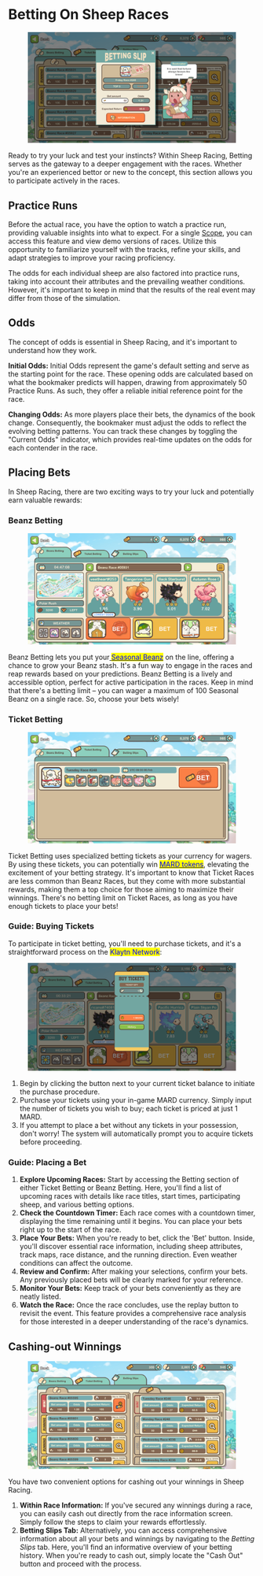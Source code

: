 # Betting On Sheep Races

<figure><img src="../../.gitbook/assets/Bet.png" alt=""><figcaption></figcaption></figure>

Ready to try your luck and test your instincts? Within Sheep Racing, Betting serves as the gateway to a deeper engagement with the races. Whether you're an experienced bettor or new to the concept, this section allows you to participate actively in the races.

##

## Practice Runs

Before the actual race, you have the option to watch a practice run, providing valuable insights into what to expect. For a single [Scope](../consumable-items.md), you can access this feature and view demo versions of races. Utilize this opportunity to familiarize yourself with the tracks, refine your skills, and adapt strategies to improve your racing proficiency.



The odds for each individual sheep are also factored into practice runs, taking into account their attributes and the prevailing weather conditions. However, it's important to keep in mind that the results of the real event may differ from those of the simulation.



## Odds

The concept of odds is essential in Sheep Racing, and it's important to understand how they work.

**Initial Odds:** Initial Odds represent the game's default setting and serve as the starting point for the race. These opening odds are calculated based on what the bookmaker predicts will happen, drawing from approximately 50 Practice Runs. As such, they offer a reliable initial reference point for the race.

**Changing Odds:** As more players place their bets, the dynamics of the book change. Consequently, the bookmaker must adjust the odds to reflect the evolving betting patterns. You can track these changes by toggling the "Current Odds" indicator, which provides real-time updates on the odds for each contender in the race.



## Placing Bets

In Sheep Racing, there are two exciting ways to try your luck and potentially earn valuable rewards:



### Beanz Betting

<figure><img src="../../.gitbook/assets/Untitled (38).png" alt=""><figcaption></figcaption></figure>

Beanz Betting lets you put your[ <mark style="color:blue;">Seasonal Beanz</mark>](../currency.md) on the line, offering a chance to grow your Beanz stash. It's a fun way to engage in the races and reap rewards based on your predictions. Beanz Betting is a lively and accessible option, perfect for active participation in the races. Keep in mind that there's a betting limit – you can wager a maximum of 100 Seasonal Beanz on a single race. So, choose your bets wisely!



### Ticket Betting&#x20;

<figure><img src="../../.gitbook/assets/Untitled (39).png" alt=""><figcaption></figcaption></figure>

Ticket Betting uses specialized betting tickets as your currency for wagers. By using these tickets, you can potentially win [<mark style="color:blue;">MARD tokens</mark>](../currency.md), elevating the excitement of your betting strategy. It's important to know that Ticket Races are less common than Beanz Races, but they come with more substantial rewards, making them a top choice for those aiming to maximize their winnings. There's no betting limit on Ticket Races, as long as you have enough tickets to place your bets!



### Guide: Buying Tickets

To participate in ticket betting, you'll need to purchase tickets, and it's a straightforward process on the <mark style="color:blue;">Klaytn Network</mark>:

<figure><img src="../../.gitbook/assets/Untitled (41).png" alt=""><figcaption></figcaption></figure>

1. Begin by clicking the button next to your current ticket balance to initiate the purchase procedure.
2. Purchase your tickets using your in-game MARD currency. Simply input the number of tickets you wish to buy; each ticket is priced at just 1 MARD.
3. If you attempt to place a bet without any tickets in your possession, don't worry! The system will automatically prompt you to acquire tickets before proceeding.



### Guide: Placing a Bet

1. **Explore Upcoming Races:** Start by accessing the Betting section of either Ticket Betting or Beanz Betting. Here, you'll find a list of upcoming races with details like race titles, start times, participating sheep, and various betting options.
2. **Check the Countdown Timer:** Each race comes with a countdown timer, displaying the time remaining until it begins. You can place your bets right up to the start of the race.
3. **Place Your Bets:** When you're ready to bet, click the 'Bet' button. Inside, you'll discover essential race information, including sheep attributes, track maps, race distance, and the running direction. Even weather conditions can affect the outcome.
4. **Review and Confirm:** After making your selections, confirm your bets. Any previously placed bets will be clearly marked for your reference.
5. **Monitor Your Bets:** Keep track of your bets conveniently as they are neatly listed.
6. **Watch the Race:** Once the race concludes, use the replay button to revisit the event. This feature provides a comprehensive race analysis for those interested in a deeper understanding of the race's dynamics.



## Cashing-out Winnings

<figure><img src="../../.gitbook/assets/Untitled (40).png" alt=""><figcaption></figcaption></figure>

You have two convenient options for cashing out your winnings in Sheep Racing.

1. **Within Race Information:** If you've secured any winnings during a race, you can easily cash out directly from the race information screen. Simply follow the steps to claim your rewards effortlessly.
2. **Betting Slips Tab:** Alternatively, you can access comprehensive information about all your bets and winnings by navigating to the _Betting Slips_ tab. Here, you'll find an informative overview of your betting history. When you're ready to cash out, simply locate the "Cash Out" button and proceed with the process.
